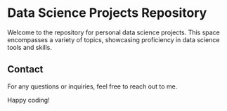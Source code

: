 # Data Science Projects Repository

Welcome to the repository for personal data science projects. This space encompasses a variety of topics, showcasing proficiency in data science tools and skills.

## Contact

For any questions or inquiries, feel free to reach out to me.

Happy coding!
